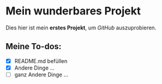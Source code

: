 # Mein wunderbares Projekt
Dies hier ist mein **erstes Projekt**, um *GitHub* auszuprobieren.
## Meine To-dos:
- [x] README.md befüllen
- [x] Andere Dinge ...
- [ ] ganz Andere Dinge ...
